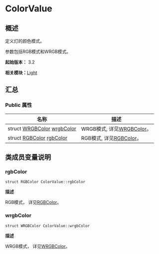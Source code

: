 # ColorValue


## 概述

定义灯的颜色模式。

参数包括RGB模式和WRGB模式。

**起始版本：** 3.2

**相关模块：**[Light](_light.md)


## 汇总


### Public 属性

| 名称 | 描述 | 
| -------- | -------- |
| struct [WRGBColor](_w_r_g_b_color_v10.md) [wrgbColor](#wrgbcolor) | WRGB模式, 详见[WRGBColor](_w_r_g_b_color_v10.md)。  | 
| struct [RGBColor](_r_g_b_color_v10.md) [rgbColor](#rgbcolor) | RGB模式, 详见[RGBColor](_r_g_b_color_v10.md)。  | 


## 类成员变量说明


### rgbColor

```
struct RGBColor ColorValue::rgbColor
```
**描述**

RGB模式， 详见[RGBColor](_r_g_b_color_v10.md)。


### wrgbColor

```
struct WRGBColor ColorValue::wrgbColor
```
**描述**

WRGB模式， 详见[WRGBColor](_w_r_g_b_color_v10.md)。
